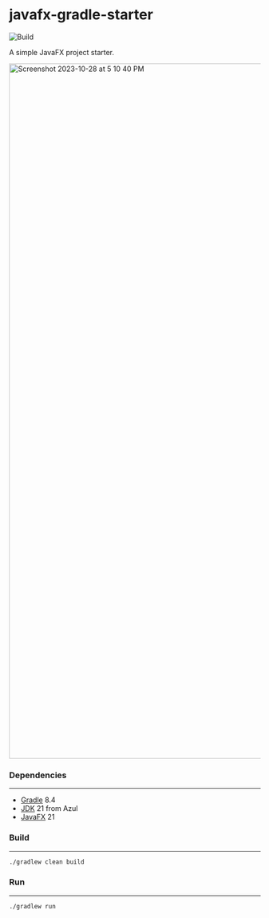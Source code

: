 # javafx-gradle-starter
![Build](https://github.com/rbento/javafx-gradle-starter/actions/workflows/gradle.yml/badge.svg)

A simple JavaFX project starter.

<img width="1392" alt="Screenshot 2023-10-28 at 5 10 40 PM" src="https://github.com/rbento/javafx-gradle-starter/assets/1512264/bd64b42f-142e-4750-a68d-03ad1a50e189">

### Dependencies
---

- [Gradle](https://gradle.org/releases/) 8.4
- [JDK](https://www.azul.com/downloads/?package=jdk#zulu) 21 from Azul
- [JavaFX](https://openjfx.io) 21

### Build
---

```bash
./gradlew clean build
```
### Run
---

```bash
./gradlew run
```
